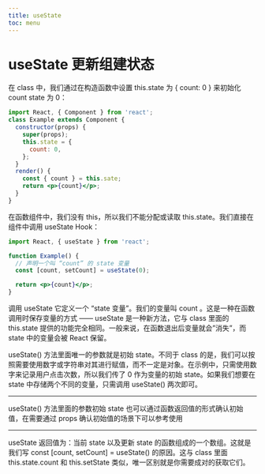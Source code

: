 ```yaml
---
title: useState
toc: menu
---
```


# useState 更新组建状态

在 class 中，我们通过在构造函数中设置 this.state 为 { count: 0 } 来初始化 count state 为 0：

```jsx | pure
import React, { Component } from 'react';
class Example extends Component {
  constructor(props) {
    super(props);
    this.state = {
      count: 0,
    };
  }
  render() {
    const { count } = this.sate;
    return <p>{count}</p>;
  }
}
```

在函数组件中，我们没有 this，所以我们不能分配或读取 this.state。我们直接在组件中调用 useState Hook：

```jsx | pure
import React, { useState } from 'react';

function Example() {
  // 声明一个叫 “count” 的 state 变量
  const [count, setCount] = useState(0);

  return <p>{count}</p>;
}
```

调用 useState 它定义一个 “state 变量”。我们的变量叫 count 。这是一种在函数调用时保存变量的方式 —— useState 是一种新方法，它与 class 里面的 this.state 提供的功能完全相同。一般来说，在函数退出后变量就会”消失”，而 state 中的变量会被 React 保留。

useState() 方法里面唯一的参数就是初始 state。不同于 class 的是，我们可以按照需要使用数字或字符串对其进行赋值，而不一定是对象。在示例中，只需使用数字来记录用户点击次数，所以我们传了 0 作为变量的初始 state。如果我们想要在 state 中存储两个不同的变量，只需调用 useState() 两次即可。

---

<Alert type="info">
    <p>useState() 方法里面的参数初始 state 也可以通过函数返回值的形式确认初始值，在需要通过 props 确认初始值的场景下可以参考使用</p>
</Alert>

---

useState 返回值为：当前 state 以及更新 state 的函数组成的一个数组。这就是我们写 const [count, setCount] = useState() 的原因。这与 class 里面 this.state.count 和 this.setState 类似，唯一区别就是你需要成对的获取它们。

<code src="./index.tsx" title="useState" ></code>
